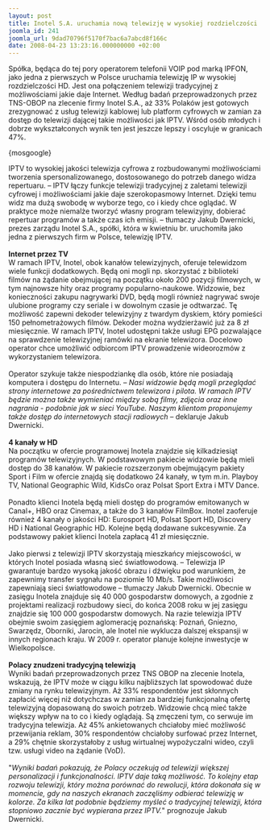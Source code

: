```yaml
---
layout: post
title: Inotel S.A. uruchamia nową telewizję w wysokiej rozdzielczości
joomla_id: 241
joomla_url: 9dad70796f5170f7bac6a7abcd8f166c
date: 2008-04-23 13:23:16.000000000 +02:00
---
```

Sp&oacute;łka, będąca do tej pory operatorem telefonii VOIP pod marką IPFON,&nbsp; jako jedna z pierwszych w Polsce uruchamia telewizję IP w wysokiej rozdzielczości HD. Jest ona połączeniem telewizji tradycyjnej z możliwościami jakie daje Internet. Według badań przeprowadzonych przez TNS-OBOP na zlecenie firmy Inotel S.A., aż 33% Polak&oacute;w jest gotowych zrezygnować z usług telewizji kablowej lub platform cyfrowych w zamian za dostęp do telewizji dającej takie możliwości jak IPTV. Wśr&oacute;d os&oacute;b młodych i dobrze wykształconych wynik ten jest jeszcze lepszy i oscyluje w granicach 47%.<p>{mosgoogle}</p><p>IPTV to wysokiej jakości telewizja cyfrowa z rozbudowanymi możliwościami tworzenia spersonalizowanego, dostosowanego do potrzeb danego widza repertuaru. &ndash; IPTV łączy funkcje telewizji tradycyjnej z zaletami telewizji cyfrowej i możliwościami jakie daje szerokopasmowy Internet. Dzięki temu widz ma dużą swobodę w wyborze tego, co i kiedy chce oglądać. W praktyce może niemalże tworzyć własny program telewizyjny, dobierać repertuar program&oacute;w a także czas ich emisji. &ndash; tłumaczy Jakub Dwernicki, prezes zarządu Inotel S.A., sp&oacute;łki, kt&oacute;ra w kwietniu br. uruchomiła jako jedna z pierwszych firm w Polsce, telewizję IPTV.&nbsp; <br /><br /><strong>Internet przez TV </strong><br />W ramach IPTV, Inotel, obok kanał&oacute;w telewizyjnych, oferuje telewidzom wiele funkcji dodatkowych. Będą oni mogli np. skorzystać z biblioteki film&oacute;w na żądanie obejmującej na początku około 200 pozycji filmowych, w tym najnowsze hity oraz programy popularno-naukowe. Widzowie, bez konieczności zakupu nagrywarki DVD, będą mogli r&oacute;wnież nagrywać swoje ulubione programy czy seriale i w dowolnym czasie je odtwarzać. Tę możliwość zapewni dekoder telewizyjny z twardym dyskiem, kt&oacute;ry pomieści 150 pełnometrażowych film&oacute;w. Dekoder można wydzierżawić już za 8 zł miesięcznie. W ramach IPTV, Inotel udostępni także usługi EPG pozwalające na sprawdzenie telewizyjnej ram&oacute;wki na ekranie telewizora. Docelowo operator chce umożliwić odbiorcom IPTV prowadzenie wideorozm&oacute;w z wykorzystaniem telewizora.&nbsp; <br /><br />Operator szykuje także niespodziankę dla os&oacute;b, kt&oacute;re nie posiadają komputera i dostępu do Internetu. &ndash; <em>Nasi widzowie będą mogli przeglądać strony internetowe za pośrednictwem telewizora i pilota. W ramach IPTV będzie można także wymieniać między sobą filmy, zdjęcia oraz inne nagrania - podobnie jak w sieci YouTube. Naszym klientom proponujemy także dostęp do internetowych stacji radiowych</em> &ndash; deklaruje Jakub Dwernicki. <br /><br /><strong>4 kanały w HD </strong><br />Na początku w ofercie programowej Inotela znajdzie się kilkadziesiąt program&oacute;w telewizyjnych. W podstawowym pakiecie widzowie będą mieli dostęp do 38 kanał&oacute;w. W pakiecie rozszerzonym obejmującym pakiety Sport i Film w ofercie znajdą się dodatkowo 24 kanały, w tym m.in. Playboy TV, National Geographic Wild, KidsCo oraz Polsat Sport Extra i MTV Dance.<br /><br />Ponadto klienci Inotela będą mieli dostęp do program&oacute;w emitowanych w Canal+, HBO oraz Cinemax, a także do 3 kanał&oacute;w FilmBox. Inotel zaoferuje r&oacute;wnież 4 kanały o jakości HD: Eurosport HD, Polsat Sport HD, Discovery HD i National Geographic HD. Kolejne będą dodawane sukcesywnie. Za podstawowy pakiet klienci Inotela zapłacą 41 zł miesięcznie. <br /><br />Jako pierwsi z telewizji IPTV skorzystają mieszkańcy miejscowości, w kt&oacute;rych Inotel posiada własną sieć światłowodową. &ndash; Telewizja IP gwarantuje bardzo wysoką jakość obrazu i dźwięku pod warunkiem, że zapewnimy transfer sygnału na poziomie 10 Mb/s. Takie możliwości zapewniają sieci światłowodowe &ndash; tłumaczy Jakub Dwernicki. Obecnie w zasięgu Inotela znajduje się 40 000 gospodarstw domowych, a zgodnie z projektami realizacji rozbudowy sieci, do końca 2008 roku w jej zasięgu znajdzie się 100 000 gospodarstw domowych. Na razie telewizja IPTV obejmie swoim zasięgiem aglomerację poznańską: Poznań, Gniezno, Swarzędz, Oborniki, Jarocin, ale Inotel nie wyklucza dalszej ekspansji w innych regionach kraju. W 2009 r. operator planuje kolejne inwestycje w Wielkopolsce. <br /><br /><strong>Polacy znudzeni tradycyjną telewizją </strong><br />Wyniki badań przeprowadzonych przez TNS OBOP na zlecenie Inotela, wskazują, że IPTV może w ciągu kilku najbliższych lat spowodować duże zmiany na rynku telewizyjnym. Aż 33% respondent&oacute;w jest skłonnych zapłacić więcej niż dotychczas w zamian za bardziej funkcjonalną ofertę telewizyjną dopasowaną do swoich potrzeb. Widzowie chcą mieć także większy wpływ na to co i kiedy oglądają. Są zmęczeni tym, co serwuje im tradycyjna telewizja. Aż 45% ankietowanych chciałoby mieć możliwość przewijania reklam, 30% respondent&oacute;w chciałoby surfować przez Internet, a 29% chętnie skorzystałoby z usług wirtualnej wypożyczalni wideo, czyli tzw. usługi video na żądanie (VoD). <br /><br />&quot;<em>Wyniki badań pokazują, że Polacy oczekują od telewizji większej personalizacji i funkcjonalności. IPTV daje taką możliwość. To kolejny etap rozwoju telewizji, kt&oacute;ry można por&oacute;wnać do rewolucji, kt&oacute;ra dokonała się w momencie, gdy na naszych ekranach zaczęliśmy odbierać telewizję w kolorze. Za kilka lat podobnie będziemy myśleć o tradycyjnej telewizji, kt&oacute;ra stopniowo zacznie być wypierana przez IPTV.</em>&quot; prognozuje Jakub Dwernicki. </p>
